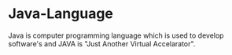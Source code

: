 # Java-Language
Java is computer programming language which is used to develop software's and JAVA is "Just Another Virtual Accelarator".

